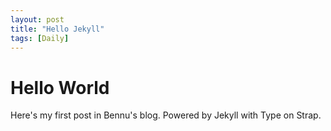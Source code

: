 ```yaml
---
layout: post
title: "Hello Jekyll"
tags: [Daily]
---
```


# Hello World

Here's my first post in Bennu's blog. Powered by Jekyll with Type on Strap.


